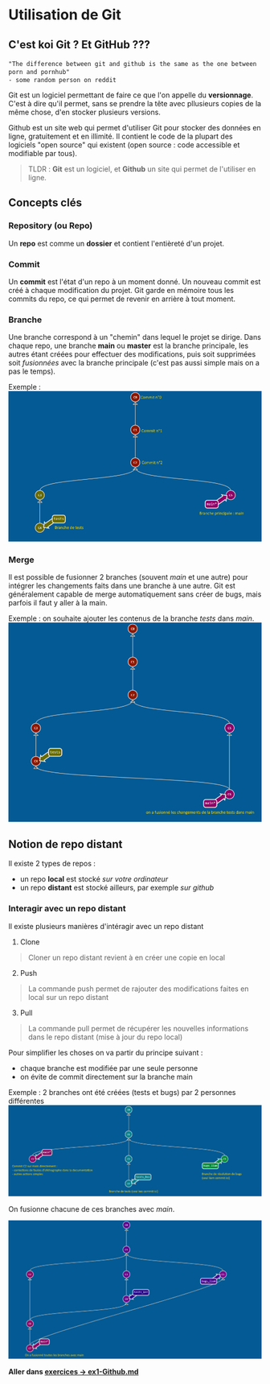# Utilisation de Git

## C'est koi Git ? Et GitHub ???

```
"The difference between git and github is the same as the one between porn and pornhub"
- some random person on reddit
```

Git est un logiciel permettant de faire ce que l'on appelle du **versionnage**. C'est à dire qu'il permet, sans se prendre la tête avec pllusieurs copies de la même chose, d'en stocker plusieurs versions.

Github est un site web qui permet d'utiliser Git pour stocker des données en ligne, gratuitement et en illimité. Il contient le code de la plupart des logiciels "open source" qui existent (open source : code accessible et modifiable par tous).

> TLDR : **Git** est un logiciel, et **Github** un site qui permet de l'utiliser en ligne. 

## Concepts clés 

### Repository (ou Repo)
Un **repo** est comme un **dossier** et contient l'entièreté d'un projet.

### Commit
Un **commit** est l'état d'un repo à un moment donné. Un nouveau commit est créé à chaque modification du projet. 
Git garde en mémoire tous les commits du repo, ce qui permet de revenir en arrière à tout moment.

### Branche
Une branche correspond à un "chemin" dans lequel le projet se dirige. Dans chaque repo, une branche **main** ou **master** est la branche principale, les autres étant créées pour effectuer des modifications, puis soit supprimées soit *fusionnées* avec la branche principale (c'est pas aussi simple mais on a pas le temps).

Exemple : 
![exemple_git_branch](../images/exemple_git_branch.png)

### Merge
Il est possible de fusionner 2 branches (souvent *main* et une autre) pour intégrer les changements faits dans une branche à une autre. Git est généralement capable de merge automatiquement sans créer de bugs, mais parfois il faut y aller à la main.

Exemple : on souhaite ajouter les contenus de la branche *tests* dans *main*.
![exemple_git_merge](../images/exemple_git_merge.png)

## Notion de repo distant

Il existe 2 types de repos :
- un repo **local** est stocké *sur votre ordinateur*
- un repo **distant** est stocké ailleurs, par exemple *sur github*

### Interagir avec un repo distant

Il existe plusieurs manières d'intéragir avec un repo distant

1. Clone
> Cloner un repo distant revient à en créer une copie en local
2. Push
> La commande push permet de rajouter des modifications faites en local sur un repo distant
3. Pull
> La commande pull permet de récupérer les nouvelles informations dans le repo distant (mise à jour du repo local)

Pour simplifier les choses on va partir du principe suivant : 
- chaque branche est modifiée par une seule personne
- on évite de commit directement sur la branche main

Exemple : 2 branches ont été créées (tests et bugs) par 2 personnes différentes
![Exemple workflow 1](../images/exemple_workflow_1.png)

On fusionne chacune de ces branches avec *main*.

![Exemple workflow 2](../images/exemple_workflow_2.png)

**Aller dans [exercices -> ex1-Github.md](../exercices/ex1-Github.md)**